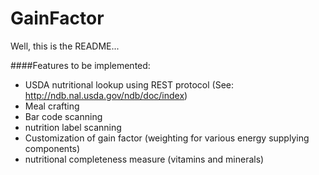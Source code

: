 # GainFactor
Well, this is the README...

####Features to be implemented:
- USDA nutritional lookup using REST protocol (See: http://ndb.nal.usda.gov/ndb/doc/index)
- Meal crafting
- Bar code scanning
- nutrition label scanning
- Customization of gain factor (weighting for various energy supplying components)
- nutritional completeness measure (vitamins and minerals)